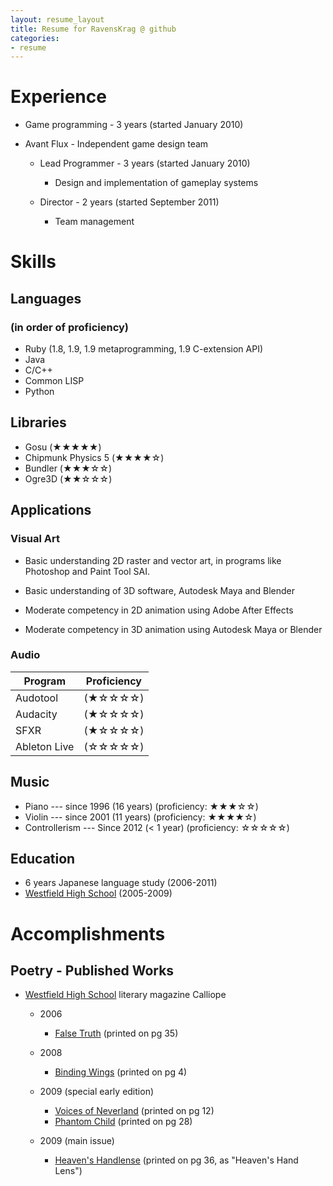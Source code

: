 ```yaml
---
layout: resume_layout
title: Resume for RavensKrag @ github
categories:
- resume
---
```


<!--
NOTES:
Try showing scale for stars on mouseover of stars
	Need to convince people to mouseover, hopefully without explicitly telling them
		Similar color / forms as other things with mouseover effects?
	Shows skills in interaction design
 -->

# Experience
* Game programming - 3 years (started January 2010)
* Avant Flux - Independent game design team

	* Lead Programmer - 3 years (started January 2010)
	
		* Design and implementation of gameplay systems
	* Director - 2 years (started September 2011)
	
		* Team management

# Skills
## Languages
### (in order of proficiency)
* Ruby (1.8, 1.9, 1.9 metaprogramming, 1.9 C-extension API)
* Java
* C/C++
* Common LISP
* Python

## Libraries
* Gosu					(★★★★★)
* Chipmunk Physics 5	(★★★★☆)
* Bundler				(★★★☆☆)
* Ogre3D				(★★☆☆☆)

## Applications
### Visual Art
* Basic understanding 2D raster and vector art, in programs like Photoshop and Paint Tool SAI.
* Basic understanding of 3D software, Autodesk Maya and Blender

* Moderate competency in 2D animation using Adobe After Effects
* Moderate competency in 3D animation using Autodesk Maya or Blender

### Audio
| Program 				 | Proficiency |
| ----					 | ---- | 
| Audotool				 | (★☆☆☆☆) |
| Audacity				 | (★☆☆☆☆) |
| SFXR					 | (★☆☆☆☆) |
| Ableton Live			 | (☆☆☆☆☆) |

## Music
* Piano	--- since 1996 (16 years)			(proficiency: ★★★☆☆)
* Violin --- since 2001 (11 years)			(proficiency: ★★★★☆)
* Controllerism --- Since 2012 (< 1 year)	(proficiency: ☆☆☆☆☆)

## Education
* 6 years Japanese language study (2006-2011)
* [Westfield High School][] (2005-2009)

# Accomplishments
## Poetry - Published Works
* [Westfield High School][] literary magazine Calliope

	* 2006
	
		* [False Truth][] (printed on pg 35)
	* 2008
	
		* [Binding Wings][] (printed on pg 4)	
	* 2009 (special early edition)
	
		* [Voices of Neverland][] (printed on pg 12)
		* [Phantom Child][] (printed on pg 28)
	* 2009 (main issue)
	
		* [Heaven's Handlense][] (printed on pg 36, as "Heaven's Hand Lens")



[Westfield High School]: http://www.fcps.edu/WestfieldHS/

[False Truth]: http://serenadeomega.deviantart.com/art/False-Truth-60836700
[Binding Wings]: http://serenadeomega.deviantart.com/art/Binding-Wings-74908124
[Voices of Neverland]: http://serenadeomega.deviantart.com/art/Voices-of-Neverland-83998836
[Phantom Child]: http://serenadeomega.deviantart.com/art/Phantom-Child-87364561
[Heaven's Handlense]: http://serenadeomega.deviantart.com/art/Heaven-s-Handlense-106003557